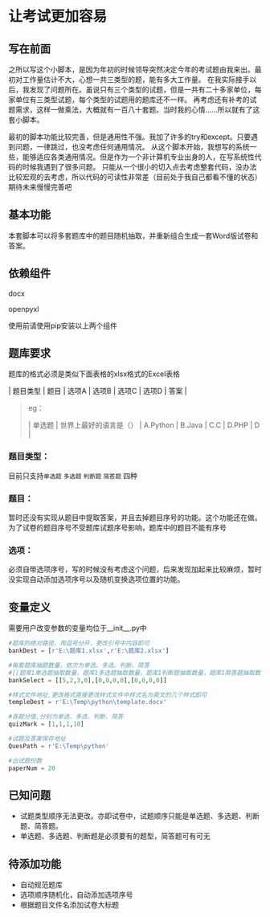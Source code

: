 # 让考试更加容易

## 写在前面
之所以写这个小脚本，是因为年初的时候领导突然决定今年的考试题由我来出。最初对工作量估计不大，心想一共三类型的题，能有多大工作量。
在我实际接手以后，我发现了问题所在。虽说只有三个类型的试题，但是一共有二十多家单位，每家单位有三类型试题，每个类型的试题用的题库还不一样。
再考虑还有补考的试题需求，这样一做乘法，大概就有一百八十套题。当时我的心情……所以就有了这套小脚本。

最初的脚本功能比较完善，但是通用性不强。我加了许多的try和except。只要遇到问题，一律跳过，也没考虑任何通用情况。
从这个脚本开始，我想写的系统一些，能够适应各类通用情况。但是作为一个非计算机专业出身的人，在写系统性代码的时候我遇到了很多问题。
只能从一个很小的切入点去考虑整套代码，没办法比较宏观的去考虑，所以代码的可读性非常差（目前处于我自己都看不懂的状态）
期待未来慢慢完善吧

## 基本功能
本套脚本可以将多套题库中的题目随机抽取，并重新组合生成一套Word版试卷和答案。

## 依赖组件
docx

openpyxl

使用前请使用pip安装以上两个组件


## 题库要求
题库的格式必须是类似下面表格的xlsx格式的Excel表格

| 题目类型 | 题目 | 选项A | 选项B | 选项C | 选项D | 答案 |

>eg：
>
>| 单选题 | 世界上最好的语言是（） | A.Python | B.Java | C.C | D.PHP | D |
 
 ### 题目类型：
 目前只支持`单选题` `多选题` `判断题` `简答题` 四种
 
 ### 题目：
 暂时还没有实现从题目中提取答案，并且去掉题目序号的功能。这个功能还在做。 为了试卷的题目序号不受题库试题序号影响，题库中的题目不能有序号
 
 ### 选项：
 必须自带选项序号，写的时候没有考虑这个问题，后来发现加起来比较麻烦，暂时没实现自动添加选项序号以及随机变换选项位置的功能。

## 变量定义
需要用户改变参数的变量均位于__init__.py中

```python
#题库的绝对路径，用逗号分开，更改引号中内容即可
bankDest = [r'E:\题库1.xlsx',r'E:\题库2.xlsx']

#每套题库抽题数量，依次为单选、多选、判断、简答
#[[题库1单选题抽取数量，题库1多选题抽取数量，题库1判断题抽取数量，题库1简答题抽取数量],[题库2单选题抽取数量，题库2多选题抽取数量，题库2判断题抽取数量，题库2简答题抽取数量]
bankSelect = [[5,2,3,0],[0,0,0,0],[0,0,0,0]]

#样式文件地址,更改格式直接更改样式文件中样式名为英文的几个样式即可
templeDest = r'E:\Temp\python\template.docx'

#各题分值,分别为单选、多选、判断、简答
quizMark = [1,1,1,10]

#试题及答案保存地址
QuesPath = r'E:\Temp\python'

#出试题份数
paperNum = 20
```

## 已知问题
* 试题类型顺序无法更改。亦即试卷中，试题顺序只能是单选题、多选题、判断题、简答题。
* 单选题、多选题、判断题是必须要有的题型，简答题可有可无

## 待添加功能
* 自动规范题库
* 选项顺序随机化，自动添加选项序号
* 根据题目文件名添加试卷大标题

